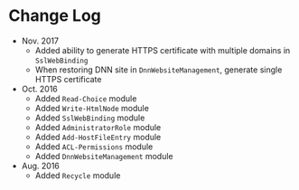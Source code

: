 # Change Log

- Nov. 2017
  - Added ability to generate HTTPS certificate with multiple domains in `SslWebBinding`
  - When restoring DNN site in `DnnWebsiteManagement`, generate single HTTPS certificate
- Oct. 2016
  - Added `Read-Choice` module
  - Added `Write-HtmlNode` module
  - Added `SslWebBinding` module
  - Added `AdministratorRole` module
  - Added `Add-HostFileEntry` module
  - Added `ACL-Permissions` module
  - Added `DnnWebsiteManagement` module
- Aug. 2016
  - Added `Recycle` module
